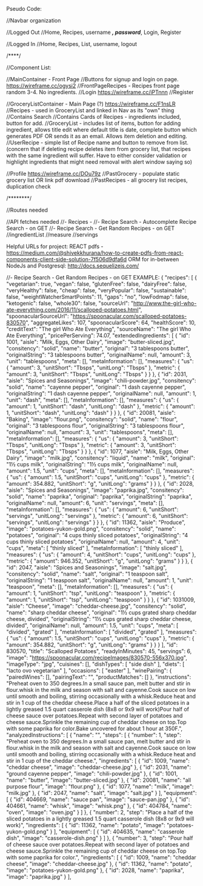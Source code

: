 
Pseudo Code: 

//Navbar organization

//Logged Out
//Home, Recipes, username ___, password___, Login, Register

//Logged In
//Home, Recipes, List, username, logout

/****/

//Component List:

//MainContainer - Front Page
	//Buttons for signup and login on page.
	https://wireframe.cc/ogysi2
//FrontPageRecipes - Recipes front page random 3-4. No ingredients.
//Login
https://wireframe.cc/iPTnnn
//Register

//GroceryListContainer - Main Page (?)
https://wireframe.cc/F1nsLR
//Recipes - used in GroceryList and linked in Nav as its "own" thing
	//Contains Search
	//Contains Cards of Recipes - ingredients included, button for add. 
//GroceryList - includes list of items, button for adding ingredient, allows title edit where default title is date, complete button which generates PDF OR sends it as an email. Allows item deletion and editing. 
//UserRecipe - simple list of Recipe name and button to remove from list. (concern that if deleting recipe deletes item from grocery list, that recipes with the same ingredient will suffer. Have to either consider validation or highlight ingredients that might need removal with alert window saying so)

//Profile
https://wireframe.cc/DOu79z
//PastGrocery - populate static grocery list OR link pdf download
//PastRecipes - all grocery list recipes, duplication check


/********/

//Routes needed

//API fetches needed
//- Recipes - 
//- Recipe Search - Autocomplete Recipe Search - on GET
//- Recipe Search - Get Random Recipes - on GET
	//ingredientList
	//measure
	//servings

Helpful URLs for project:
REACT pdfs - https://medium.com/@shivekkhurana/how-to-create-pdfs-from-react-components-client-side-solution-7f506d9dfa6d
ORM for in-between NodeJs and Postgresql:
http://docs.sequelizejs.com/


//- Recipe Search - Get Random Recipes - on GET
EXAMPLE: 
{
    "recipes": [
        {
            "vegetarian": true,
            "vegan": false,
            "glutenFree": false,
            "dairyFree": false,
            "veryHealthy": false,
            "cheap": false,
            "veryPopular": false,
            "sustainable": false,
            "weightWatcherSmartPoints": 11,
            "gaps": "no",
            "lowFodmap": false,
            "ketogenic": false,
            "whole30": false,
            "sourceUrl": "http://www.the-girl-who-ate-everything.com/2016/11/scalloped-potatoes.html",
            "spoonacularSourceUrl": "https://spoonacular.com/scalloped-potatoes-830570",
            "aggregateLikes": 107,
            "spoonacularScore": 64,
            "healthScore": 10,
            "creditText": "The girl Who Ate Everything",
            "sourceName": "The girl Who Ate Everything",
            "pricePerServing": 74.07,
            "extendedIngredients": [
                {
                    "id": 1001,
                    "aisle": "Milk, Eggs, Other Dairy",
                    "image": "butter-sliced.jpg",
                    "consitency": "solid",
                    "name": "butter",
                    "original": "3 tablespoons butter",
                    "originalString": "3 tablespoons butter",
                    "originalName": null,
                    "amount": 3,
                    "unit": "tablespoons",
                    "meta": [],
                    "metaInformation": [],
                    "measures": {
                        "us": {
                            "amount": 3,
                            "unitShort": "Tbsps",
                            "unitLong": "Tbsps"
                        },
                        "metric": {
                            "amount": 3,
                            "unitShort": "Tbsps",
                            "unitLong": "Tbsps"
                        }
                    }
                },
                {
                    "id": 2031,
                    "aisle": "Spices and Seasonings",
                    "image": "chili-powder.jpg",
                    "consitency": "solid",
                    "name": "cayenne pepper",
                    "original": "1 dash cayenne pepper",
                    "originalString": "1 dash cayenne pepper",
                    "originalName": null,
                    "amount": 1,
                    "unit": "dash",
                    "meta": [],
                    "metaInformation": [],
                    "measures": {
                        "us": {
                            "amount": 1,
                            "unitShort": "dash",
                            "unitLong": "dash"
                        },
                        "metric": {
                            "amount": 1,
                            "unitShort": "dash",
                            "unitLong": "dash"
                        }
                    }
                },
                {
                    "id": 20081,
                    "aisle": "Baking",
                    "image": "flour.png",
                    "consitency": "solid",
                    "name": "flour",
                    "original": "3 tablespoons flour",
                    "originalString": "3 tablespoons flour",
                    "originalName": null,
                    "amount": 3,
                    "unit": "tablespoons",
                    "meta": [],
                    "metaInformation": [],
                    "measures": {
                        "us": {
                            "amount": 3,
                            "unitShort": "Tbsps",
                            "unitLong": "Tbsps"
                        },
                        "metric": {
                            "amount": 3,
                            "unitShort": "Tbsps",
                            "unitLong": "Tbsps"
                        }
                    }
                },
                {
                    "id": 1077,
                    "aisle": "Milk, Eggs, Other Dairy",
                    "image": "milk.jpg",
                    "consitency": "liquid",
                    "name": "milk",
                    "original": "1½ cups milk",
                    "originalString": "1½ cups milk",
                    "originalName": null,
                    "amount": 1.5,
                    "unit": "cups",
                    "meta": [],
                    "metaInformation": [],
                    "measures": {
                        "us": {
                            "amount": 1.5,
                            "unitShort": "cups",
                            "unitLong": "cups"
                        },
                        "metric": {
                            "amount": 354.882,
                            "unitShort": "g",
                            "unitLong": "grams"
                        }
                    }
                },
                {
                    "id": 2028,
                    "aisle": "Spices and Seasonings",
                    "image": "paprika.jpg",
                    "consitency": "solid",
                    "name": "paprika",
                    "original": "paprika",
                    "originalString": "paprika",
                    "originalName": null,
                    "amount": 6,
                    "unit": "servings",
                    "meta": [],
                    "metaInformation": [],
                    "measures": {
                        "us": {
                            "amount": 6,
                            "unitShort": "servings",
                            "unitLong": "servings"
                        },
                        "metric": {
                            "amount": 6,
                            "unitShort": "servings",
                            "unitLong": "servings"
                        }
                    }
                },
                {
                    "id": 11362,
                    "aisle": "Produce",
                    "image": "potatoes-yukon-gold.png",
                    "consitency": "solid",
                    "name": "potatoes",
                    "original": "4 cups thinly sliced potatoes",
                    "originalString": "4 cups thinly sliced potatoes",
                    "originalName": null,
                    "amount": 4,
                    "unit": "cups",
                    "meta": [
                        "thinly sliced"
                    ],
                    "metaInformation": [
                        "thinly sliced"
                    ],
                    "measures": {
                        "us": {
                            "amount": 4,
                            "unitShort": "cups",
                            "unitLong": "cups"
                        },
                        "metric": {
                            "amount": 946.352,
                            "unitShort": "g",
                            "unitLong": "grams"
                        }
                    }
                },
                {
                    "id": 2047,
                    "aisle": "Spices and Seasonings",
                    "image": "salt.jpg",
                    "consitency": "solid",
                    "name": "salt",
                    "original": "1 teaspoon salt",
                    "originalString": "1 teaspoon salt",
                    "originalName": null,
                    "amount": 1,
                    "unit": "teaspoon",
                    "meta": [],
                    "metaInformation": [],
                    "measures": {
                        "us": {
                            "amount": 1,
                            "unitShort": "tsp",
                            "unitLong": "teaspoon"
                        },
                        "metric": {
                            "amount": 1,
                            "unitShort": "tsp",
                            "unitLong": "teaspoon"
                        }
                    }
                },
                {
                    "id": 1031009,
                    "aisle": "Cheese",
                    "image": "cheddar-cheese.jpg",
                    "consitency": "solid",
                    "name": "sharp cheddar cheese",
                    "original": "1½ cups grated sharp cheddar cheese, divided",
                    "originalString": "1½ cups grated sharp cheddar cheese, divided",
                    "originalName": null,
                    "amount": 1.5,
                    "unit": "cups",
                    "meta": [
                        "divided",
                        "grated"
                    ],
                    "metaInformation": [
                        "divided",
                        "grated"
                    ],
                    "measures": {
                        "us": {
                            "amount": 1.5,
                            "unitShort": "cups",
                            "unitLong": "cups"
                        },
                        "metric": {
                            "amount": 354.882,
                            "unitShort": "g",
                            "unitLong": "grams"
                        }
                    }
                }
            ],
            "id": 830570,
            "title": "Scalloped Potatoes",
            "readyInMinutes": 45,
            "servings": 6,
            "image": "https://spoonacular.com/recipeImages/830570-556x370.jpg",
            "imageType": "jpg",
            "cuisines": [],
            "dishTypes": [
                "side dish"
            ],
            "diets": [
                "lacto ovo vegetarian"
            ],
            "occasions": [
                "easter"
            ],
            "winePairing": {
                "pairedWines": [],
                "pairingText": "",
                "productMatches": []
            },
            "instructions": "Preheat oven to 350 degrees.In a small sauce pan, melt butter and stir in flour.whisk in the milk and season with salt and cayenne.Cook sauce on low until smooth and boiling, stirring occasionally with a whisk.Reduce heat and stir in 1 cup of the cheddar cheese.Place a half of the sliced potatoes in a lightly greased 1.5 quart casserole dish (8x8 or 9x9 will work)Pour half of cheese sauce over potatoes.Repeat with second layer of potatoes and cheese sauce.Sprinkle the remaining  cup of cheddar cheese on top.Top with some paprika for color.Bake uncovered for about 1 hour at 350F.",
            "analyzedInstructions": [
                {
                    "name": "",
                    "steps": [
                        {
                            "number": 1,
                            "step": "Preheat oven to 350 degrees.In a small sauce pan, melt butter and stir in flour.whisk in the milk and season with salt and cayenne.Cook sauce on low until smooth and boiling, stirring occasionally with a whisk.Reduce heat and stir in 1 cup of the cheddar cheese.",
                            "ingredients": [
                                {
                                    "id": 1009,
                                    "name": "cheddar cheese",
                                    "image": "cheddar-cheese.jpg"
                                },
                                {
                                    "id": 2031,
                                    "name": "ground cayenne pepper",
                                    "image": "chili-powder.jpg"
                                },
                                {
                                    "id": 1001,
                                    "name": "butter",
                                    "image": "butter-sliced.jpg"
                                },
                                {
                                    "id": 20081,
                                    "name": "all purpose flour",
                                    "image": "flour.png"
                                },
                                {
                                    "id": 1077,
                                    "name": "milk",
                                    "image": "milk.jpg"
                                },
                                {
                                    "id": 2047,
                                    "name": "salt",
                                    "image": "salt.jpg"
                                }
                            ],
                            "equipment": [
                                {
                                    "id": 404669,
                                    "name": "sauce pan",
                                    "image": "sauce-pan.jpg"
                                },
                                {
                                    "id": 404661,
                                    "name": "whisk",
                                    "image": "whisk.png"
                                },
                                {
                                    "id": 404784,
                                    "name": "oven",
                                    "image": "oven.jpg"
                                }
                            ]
                        },
                        {
                            "number": 2,
                            "step": "Place a half of the sliced potatoes in a lightly greased 1.5 quart casserole dish (8x8 or 9x9 will work)",
                            "ingredients": [
                                {
                                    "id": 11362,
                                    "name": "potato",
                                    "image": "potatoes-yukon-gold.png"
                                }
                            ],
                            "equipment": [
                                {
                                    "id": 404635,
                                    "name": "casserole dish",
                                    "image": "casserole-dish.png"
                                }
                            ]
                        },
                        {
                            "number": 3,
                            "step": "Pour half of cheese sauce over potatoes.Repeat with second layer of potatoes and cheese sauce.Sprinkle the remaining  cup of cheddar cheese on top.Top with some paprika for color.",
                            "ingredients": [
                                {
                                    "id": 1009,
                                    "name": "cheddar cheese",
                                    "image": "cheddar-cheese.jpg"
                                },
                                {
                                    "id": 11362,
                                    "name": "potato",
                                    "image": "potatoes-yukon-gold.png"
                                },
                                {
                                    "id": 2028,
                                    "name": "paprika",
                                    "image": "paprika.jpg"
                                }
                            ],